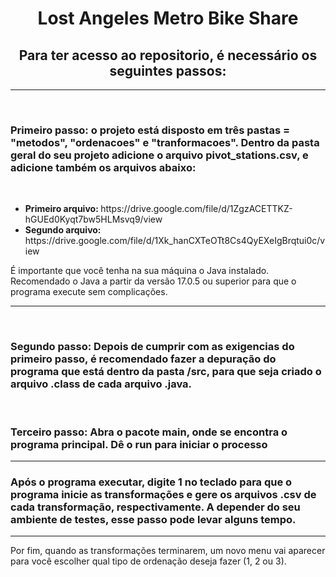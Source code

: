 <h1 align="center">Lost Angeles Metro Bike Share
</h1>


<h2 align="center"><strong>Para ter acesso ao repositorio, é necessário os seguintes passos: </strong></h2>
<hr>
<br>
<h3><strong>Primeiro passo:</strong> o projeto está disposto em três pastas = "metodos", "ordenacoes" e "tranformacoes". Dentro da pasta geral do seu projeto adicione o arquivo pivot_stations.csv, e adicione também os arquivos abaixo: </h3>
<br>
<ul>
<li><strong>Primeiro arquivo: </strong>https://drive.google.com/file/d/1ZgzACETTKZ-hGUEd0Kyqt7bw5HLMsvq9/view</li>
<li><strong>Segundo arquivo: </strong>https://drive.google.com/file/d/1Xk_hanCXTeOTt8Cs4QyEXeIgBrqtui0c/view</li>
</ul>
<p>É importante que você tenha na sua máquina o Java instalado. Recomendado o Java a partir da versão 17.0.5 ou superior para que o programa execute sem complicações.</p>
<hr>
<br>
<h3><strong>Segundo passo:</strong> Depois de cumprir com as exigencias do primeiro passo, é recomendado fazer a depuração do programa que está dentro da pasta /src, para que seja criado o arquivo .class de cada arquivo .java.</h3>
<br>
<h3><strong>Terceiro passo:</strong> Abra o pacote main, onde se encontra o programa principal. Dê o run para iniciar o processo
<hr>

<h3>Após o programa executar, digite 1 no teclado para que o programa inicie as transformações e gere os arquivos .csv de cada transformação, respectivamente. A depender do seu ambiente de testes, esse passo pode levar alguns tempo.</h3>
<hr>
Por fim, quando as transformações terminarem, um novo menu vai aparecer para você escolher qual tipo de ordenação deseja fazer (1, 2 ou 3).

